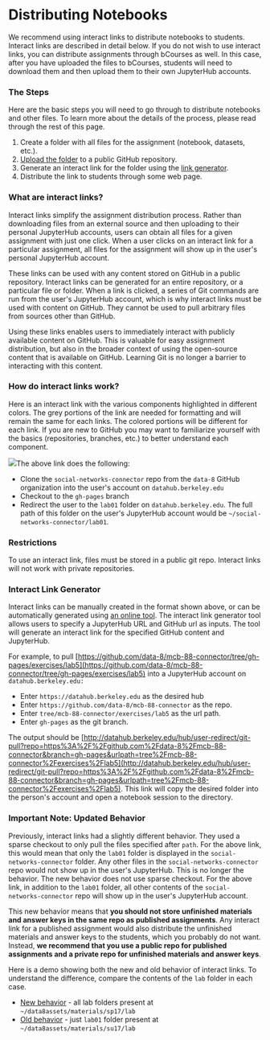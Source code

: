 # Distributing Notebooks

We recommend using interact links to distribute notebooks to students. Interact links are described in detail below. If you do not wish to use interact links, you can distribute assignments through bCourses as well. In this case, after you have uploaded the files to bCourses, students will need to download them and then upload them to their own JupyterHub accounts.

### The Steps

Here are the basic steps you will need to go through to distribute notebooks and other files. To learn more about the details of the process, please read through the rest of this page.

1. Create a folder with all files for the assignment \(notebook, datasets, etc.\).
2. [Upload the folder](/workflow/pushing-to-github.md) to a public GitHub repository.
3. Generate an interact link for the folder using the [link generator](https://jupyterhub.github.io/nbgitpuller/link).
4. Distribute the link to students through some web page.

### What are interact links?

Interact links simplify the assignment distribution process. Rather than downloading files from an external source and then uploading to their personal JupyterHub accounts, users can obtain all files for a given assignment with just one click. When a user clicks on an interact link for a particular assignment, all files for the assignment will show up in the user's personal JupyterHub account.

These links can be used with any content stored on GitHub in a public repository. Interact links can be generated for an entire repository, or a particular file or folder. When a link is clicked, a series of Git commands are run from the user's JupyterHub account, which is why interact links must be used with content on GitHub. They cannot be used to pull arbitrary files from sources other than GitHub.

Using these links enables users to immediately interact with publicly available content on GitHub. This is valuable for easy assignment distribution, but also in the broader context of using the open-source content that is available on GitHub. Learning Git is no longer a barrier to interacting with this content.

### How do interact links work?

Here is an interact link with the various components highlighted in different colors. The grey portions of the link are needed for formatting and will remain the same for each links. The colored portions will be different for each link. If you are new to GitHub you may want to familiarize yourself with the basics \(repositories, branches, etc.\) to better understand each component.

![](/assets/interact-link.png)The above link does the following:

* Clone the `social-networks-connector` repo from the `data-8` GitHub organization into the user's account on `datahub.berkeley.edu`
* Checkout to the `gh-pages` branch
* Redirect the user to the `lab01` folder on `datahub.berkeley.edu`. The full path of this folder on the user's JupyterHub account would be `~/social-networks-connector/lab01`.

### Restrictions

To use an interact link, files must be stored in a public git repo. Interact links will not work with private repositories.

### **Interact Link Generator**

Interact links can be manually created in the format shown above, or can be automatically generated using [an online tool](https://jupyterhub.github.io/nbgitpuller/link). The interact link generator tool allows users to specify a JupyterHub URL and GitHub url as inputs. The tool will generate an interact link for the specified GitHub content and JupyterHub.

For example, to pull [https://github.com/data-8/mcb-88-connector/tree/gh-pages/exercises/lab5](https://github.com/data-8/mcb-88-connector/tree/gh-pages/exercises/lab5)  into a JupyterHub account on `datahub.berkeley.edu:`

* Enter `https://datahub.berkeley.edu` as the desired hub
* Enter `https://github.com/data-8/mcb-88-connector` as the repo.
* Enter `tree/mcb-88-connector/exercises/lab5` as the url path.
* Enter `gh-pages` as the git branch. 

The output should be [http://datahub.berkeley.edu/hub/user-redirect/git-pull?repo=https%3A%2F%2Fgithub.com%2Fdata-8%2Fmcb-88-connector&branch=gh-pages&urlpath=tree%2Fmcb-88-connector%2Fexercises%2Flab5](http://datahub.berkeley.edu/hub/user-redirect/git-pull?repo=https%3A%2F%2Fgithub.com%2Fdata-8%2Fmcb-88-connector&branch=gh-pages&urlpath=tree%2Fmcb-88-connector%2Fexercises%2Flab5). This link will copy the desired folder into the person's account and open a notebook session to the directory.

### **Important Note: Updated Behavior**

Previously, interact links had a slightly different behavior. They used a sparse checkout to only pull the files specified after `path`. For the above link, this would mean that only the `lab01` folder is displayed in the `social-networks-connector` folder. Any other files in the `social-networks-connector` repo would not show up in the user's JupyterHub. This is no longer the behavior. The new behavior does not use sparse checkout. For the above link, in addition to the `lab01` folder, all other contents of the `social-networks-connector` repo will show up in the user's JupyterHub account.

This new behavior means that **you should not store unfinished materials and answer keys in the same repo as published assignments**. Any interact link for a published assignment would also distribute the unfinished materials and answer keys to the students, which you probably do not want. Instead, **we recommend that you use a public repo for published assignments and a private repo for unfinished materials and answer keys**.

Here is a demo showing both the new and old behavior of interact links. To understand the difference, compare the contents of the `lab` folder in each case.

* [New behavior](http://datahub.berkeley.edu/user-redirect/interact?repo=data8assets&path=materials/sp17/lab/lab01 ) - all lab folders present at `~/data8assets/materials/sp17/lab`
* [Old behavior](http://data8.haas.berkeley.edu/user-redirect/interact?repo=data8assets&path=materials/su17/lab/lab01 ) - just `lab01` folder present at `~/data8assets/materials/su17/lab`



